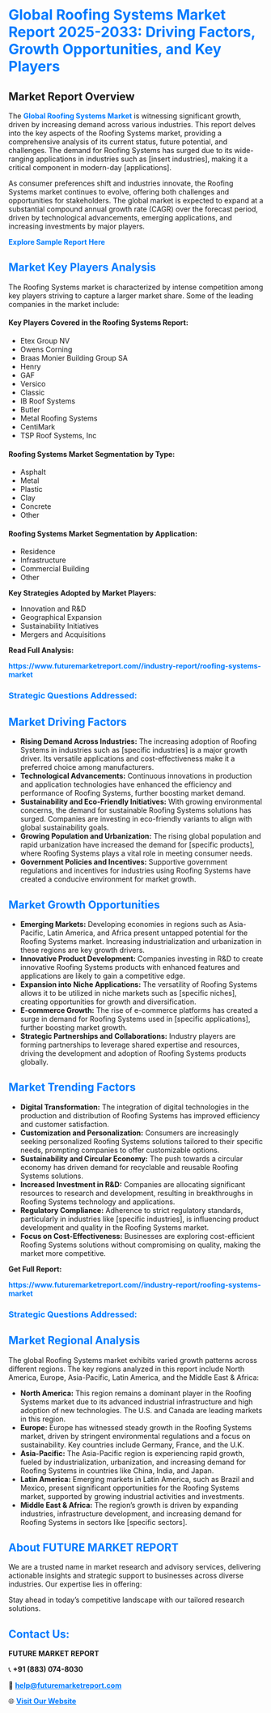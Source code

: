 <h1 style="color: #007BFF;">Global Roofing Systems Market Report 2025-2033: Driving Factors, Growth Opportunities, and Key Players</h1>

<section id="overview">
<h2>Market Report Overview</h2>
<p>The <a href="https://www.futuremarketreport.com//industry-report/roofing-systems-market" style="color: #007BFF; text-decoration: none;"><strong>Global Roofing Systems Market</strong></a> is witnessing significant growth, driven by increasing demand across various industries. This report delves into the key aspects of the Roofing Systems market, providing a comprehensive analysis of its current status, future potential, and challenges. The demand for Roofing Systems has surged due to its wide-ranging applications in industries such as [insert industries], making it a critical component in modern-day [applications].</p>
<p>As consumer preferences shift and industries innovate, the Roofing Systems market continues to evolve, offering both challenges and opportunities for stakeholders. The global market is expected to expand at a substantial compound annual growth rate (CAGR) over the forecast period, driven by technological advancements, emerging applications, and increasing investments by major players.</p>
</section>

<section id="overview">
<p><a href="https://www.futuremarketreport.com//request-sample/reportId=91399" style="color: #007BFF; text-decoration: none;"><strong>Explore Sample Report Here</strong></a></p>
</section>

<section id="key-players">
<h2 style="color: #007BFF;">Market Key Players Analysis</h2>
<p>The Roofing Systems market is characterized by intense competition among key players striving to capture a larger market share. Some of the leading companies in the market include:</p>
<h4>Key Players Covered in the Roofing Systems Report:</h4>
<ul><li>Etex Group NV</li><li>Owens Corning</li><li>Braas Monier Building Group SA</li><li>Henry</li><li>GAF</li><li>Versico</li><li>Classic</li><li>IB Roof Systems</li><li>Butler</li><li>Metal Roofing Systems</li><li>CentiMark</li><li>TSP Roof Systems, Inc</li></ul>
<h4>Roofing Systems Market Segmentation by Type:</h4>
<ul><li>Asphalt</li><li>Metal</li><li>Plastic</li><li>Clay</li><li>Concrete</li><li>Other</li></ul>

<h4>Roofing Systems Market Segmentation by Application:</h4>
<ul><li>Residence</li><li>Infrastructure</li><li>Commercial Building</li><li>Other</li></ul>
<p><strong>Key Strategies Adopted by Market Players:</strong></p>
<ul>
<li>Innovation and R&D</li>
<li>Geographical Expansion</li>
<li>Sustainability Initiatives</li>
<li>Mergers and Acquisitions</li>
</ul>
</section>

<section>
<p><strong>Read Full Analysis: </strong></p><a href="https://www.futuremarketreport.com//industry-report/roofing-systems-market" style="color: #007BFF; text-decoration: none;"><strong>https://www.futuremarketreport.com//industry-report/roofing-systems-market</strong></a>
<h3 style="color: #007BFF;">Strategic Questions Addressed:</h3>
</section>

<section id="driving-factors">
<h2 style="color: #007BFF;">Market Driving Factors</h2>
<ul>
<li><strong>Rising Demand Across Industries:</strong> The increasing adoption of Roofing Systems in industries such as [specific industries] is a major growth driver. Its versatile applications and cost-effectiveness make it a preferred choice among manufacturers.</li>
<li><strong>Technological Advancements:</strong> Continuous innovations in production and application technologies have enhanced the efficiency and performance of Roofing Systems, further boosting market demand.</li>
<li><strong>Sustainability and Eco-Friendly Initiatives:</strong> With growing environmental concerns, the demand for sustainable Roofing Systems solutions has surged. Companies are investing in eco-friendly variants to align with global sustainability goals.</li>
<li><strong>Growing Population and Urbanization:</strong> The rising global population and rapid urbanization have increased the demand for [specific products], where Roofing Systems plays a vital role in meeting consumer needs.</li>
<li><strong>Government Policies and Incentives:</strong> Supportive government regulations and incentives for industries using Roofing Systems have created a conducive environment for market growth.</li>
</ul>
</section>

<section id="growth-opportunities">
<h2 style="color: #007BFF;">Market Growth Opportunities</h2>
<ul>
<li><strong>Emerging Markets:</strong> Developing economies in regions such as Asia-Pacific, Latin America, and Africa present untapped potential for the Roofing Systems market. Increasing industrialization and urbanization in these regions are key growth drivers.</li>
<li><strong>Innovative Product Development:</strong> Companies investing in R&D to create innovative Roofing Systems products with enhanced features and applications are likely to gain a competitive edge.</li>
<li><strong>Expansion into Niche Applications:</strong> The versatility of Roofing Systems allows it to be utilized in niche markets such as [specific niches], creating opportunities for growth and diversification.</li>
<li><strong>E-commerce Growth:</strong> The rise of e-commerce platforms has created a surge in demand for Roofing Systems used in [specific applications], further boosting market growth.</li>
<li><strong>Strategic Partnerships and Collaborations:</strong> Industry players are forming partnerships to leverage shared expertise and resources, driving the development and adoption of Roofing Systems products globally.</li>
</ul>
</section>

<section id="trending-factors">
<h2 style="color: #007BFF;">Market Trending Factors</h2>
<ul>
<li><strong>Digital Transformation:</strong> The integration of digital technologies in the production and distribution of Roofing Systems has improved efficiency and customer satisfaction.</li>
<li><strong>Customization and Personalization:</strong> Consumers are increasingly seeking personalized Roofing Systems solutions tailored to their specific needs, prompting companies to offer customizable options.</li>
<li><strong>Sustainability and Circular Economy:</strong> The push towards a circular economy has driven demand for recyclable and reusable Roofing Systems solutions.</li>
<li><strong>Increased Investment in R&D:</strong> Companies are allocating significant resources to research and development, resulting in breakthroughs in Roofing Systems technology and applications.</li>
<li><strong>Regulatory Compliance:</strong> Adherence to strict regulatory standards, particularly in industries like [specific industries], is influencing product development and quality in the Roofing Systems market.</li>
<li><strong>Focus on Cost-Effectiveness:</strong> Businesses are exploring cost-efficient Roofing Systems solutions without compromising on quality, making the market more competitive.</li>
</ul>
</section>

<section>
<p><strong>Get Full Report: </strong></p><a href="https://www.futuremarketreport.com//industry-report/roofing-systems-market" style="color: #007BFF; text-decoration: none;"><strong>https://www.futuremarketreport.com//industry-report/roofing-systems-market</strong></a>
<h3 style="color: #007BFF;">Strategic Questions Addressed:</h3>
</section>


<section id="regional-analysis">
<h2 style="color: #007BFF;">Market Regional Analysis</h2>
<p>The global Roofing Systems market exhibits varied growth patterns across different regions. The key regions analyzed in this report include North America, Europe, Asia-Pacific, Latin America, and the Middle East & Africa:</p>
<ul>
<li><strong>North America:</strong> This region remains a dominant player in the Roofing Systems market due to its advanced industrial infrastructure and high adoption of new technologies. The U.S. and Canada are leading markets in this region.</li>
<li><strong>Europe:</strong> Europe has witnessed steady growth in the Roofing Systems market, driven by stringent environmental regulations and a focus on sustainability. Key countries include Germany, France, and the U.K.</li>
<li><strong>Asia-Pacific:</strong> The Asia-Pacific region is experiencing rapid growth, fueled by industrialization, urbanization, and increasing demand for Roofing Systems in countries like China, India, and Japan.</li>
<li><strong>Latin America:</strong> Emerging markets in Latin America, such as Brazil and Mexico, present significant opportunities for the Roofing Systems market, supported by growing industrial activities and investments.</li>
<li><strong>Middle East & Africa:</strong> The region’s growth is driven by expanding industries, infrastructure development, and increasing demand for Roofing Systems in sectors like [specific sectors].</li>
</ul>
</section>

<footer>
<h2 style="color: #007BFF;">About FUTURE MARKET REPORT</h2>
<p>We are a trusted name in market research and advisory services, delivering actionable insights and strategic support to businesses across diverse industries. Our expertise lies in offering:</p>

<p>Stay ahead in today’s competitive landscape with our tailored research solutions.</p>

<h2 style="color: #007BFF;">Contact Us:</h2>
<p><strong>FUTURE MARKET REPORT</strong></p>
<p>📞 <strong>+91 (883) 074-8030</strong></p>
<p>📧 <strong><a href="mailto:help@futuremarketreport.com" style="color: #007BFF;">help@futuremarketreport.com</a></strong></p>
<p>🌐 <strong><a href="https://www.futuremarketreport.com/" style="color: #007BFF;">Visit Our Website</a></strong></p>
</footer>